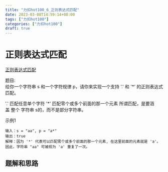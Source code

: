 ```yaml
---
title: "力扣hot100_6_正则表达式匹配"
date: 2023-03-08T14:59:14+08:00
tags: ["力扣hot100"]
categories: ["力扣hot100"]
draft: true
---
```


# 正则表达式匹配
[正则表达式匹配](https://leetcode.cn/problems/regular-expression-matching/?favorite=2cktkvj)

题目:  
给你一个字符串 s 和一个字符规律 p，请你来实现一个支持 '.' 和 '*' 的正则表达式匹配。

'.' 匹配任意单个字符
'*' 匹配零个或多个前面的那一个元素
所谓匹配，是要涵盖 整个 字符串 s的，而不是部分字符串。

示例1
```text
输入：s = "aa", p = "a*"
输出：true
解释：因为 '*' 代表可以匹配零个或多个前面的那一个元素, 在这里前面的元素就是 'a'。因此，字符串 "aa" 可被视为 'a' 重复了一次。

```

## 题解和思路

```c++

```